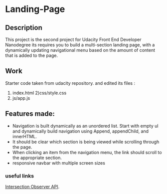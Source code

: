 # Landing-Page

## Description
This project is the second project for Udacity Front End Developer Nanodegree its requires you to build a multi-section landing page, with a dynamically updating navigational menu based on the amount of content that is added to the page.

## Work
Starter code taken from udacity repository. and edited its files :

1) index.html
2)css/style.css
3) js/app.js

## Features made:
- Navigation is built dynamically as an unordered list. Start with empty ul and dynamically build navigation using Append, appendChild, and innerHTML.
- It should be clear which section is being viewed while scrolling through the page.
- When clicking an item from the navigation menu, the link should scroll to the appropriate section.
- responsive navbar with multiple screen sizes

 ### useful links
 [Intersection Observer API](https://developer.mozilla.org/en-US/docs/Web/API/Intersection_Observer_API).

